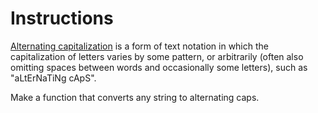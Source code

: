 # Instructions  

[Alternating capitalization](https://en.wikipedia.org/wiki/Alternating_caps) is a form of text notation in which the capitalization of letters varies by some pattern, or arbitrarily (often also omitting spaces between words and occasionally some letters), such as "aLtErNaTiNg cApS".

Make a function that converts any string to alternating caps.
